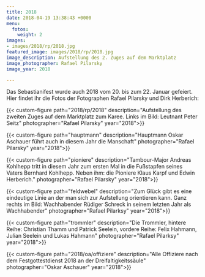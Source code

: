 ```yaml
---
title: 2018
date: 2018-04-19 13:38:43 +0000
menu:
  fotos:
    weight: 2
images:
- images/2018/rp/2018.jpg
featured_image: images/2018/rp/2018.jpg
image_description: Aufstellung des 2. Zuges auf dem Marktplatz
image_photographer: Rafael Pilarsky
image_year: 2018

---
```

Das Sebastianifest wurde auch 2018 vom 20. bis zum 22. Januar gefeiert. Hier findet ihr die Fotos der Fotographen Rafael Pilarsky und Dirk Herberich:

<!--more-->

{{< custom-figure path="2018/rp/2018" description="Aufstellung des zweiten Zuges auf dem Marktplatz zum Karee. Links im Bild: Leutnant Peter Seitz" photographer="Rafael Pilarsky" year="2018">}}

{{< custom-figure path="hauptmann" description="Hauptmann Oskar Aschauer führt auch in diesem Jahr die Manschaft" photographer="Rafael Pilarsky" year="2018">}}

{{< custom-figure path="pioniere" description="Tambour-Major Andreas Kohlhepp tritt in diesem Jahr zum ersten Mal in die Fußstapfen seines Vaters Bernhard Kohlhepp. Neben ihm: die Pioniere Klaus Karpf und Edwin Herberich." photographer="Rafael Pilarsky" year="2018">}}

{{< custom-figure path="feldwebel" description="Zum Glück gibt es eine eindeutige Linie an der man sich zur Aufstellung orientieren kann. Ganz rechts im Bild: Wachhabender Rüdiger Schreck in seinem letzten Jahr als Wachhabender" photographer="Rafael Pilarksy" year="2018">}}

{{< custom-figure path="trommler" description="Die Trommler, hintere Reihe: Christian Thamm und Patrick Seelein, vordere Reihe: Felix Hahmann, Julian Seelein und Lukas Hahmann" photographer="Rafael Pilarksy" year="2018">}}

{{< custom-figure path="2018/oa/offiziere" description="Alle Offiziere nach dem Festgottestdienst 2018 an der Dreifaltigkeitssäule" photographer="Oskar Aschauer" year="2018">}}